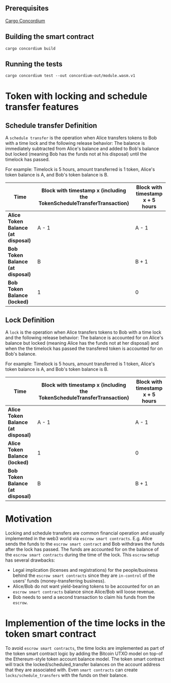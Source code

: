 ## Prerequisites

[Cargo Concordium](https://docs.rs/crate/cargo-concordium/latest)

## Building the smart contract

```
cargo concordium build
```

## Running the tests

```
cargo concordium test --out concordium-out/module.wasm.v1
```

# Token with locking and schedule transfer features

## Schedule transfer Definition

A `schedule transfer` is the operation when Alice transfers tokens to Bob with a time lock and the following release behavior:
The balance is immediately subtracted from Alice's balance and added to Bob's balance but locked (meaning Bob has the funds
not at his disposal) until the timelock has passed.

For example: Timelock is 5 hours, amount transferred is 1 token, Alice's token balance is A, and Bob's token balance is B.

| Time                              | Block with timestamp x (including the TokenScheduleTransferTransaction) | Block with timestamp x + 5 hours |
|-----------------------------------|-------------------------------------------------------------------------|----------------------------------|
| **Alice Token Balance (at disposal)** | A - 1                                                               | A - 1                            |
| **Bob Token Balance (at disposal)** | B                                                                     | B + 1                            |
| **Bob Token Balance (locked)**    | 1                                                                       | 0                                |


## Lock Definition

A `lock` is the operation when Alice transfers tokens to Bob with a time lock and the following release behavior:
The balance is accounted for on Alice's balance but locked (meaning Alice has the funds not at her disposal) and when
the the timelock has passed the transfered token is accounted for on Bob's balance.

For example: Timelock is 5 hours, amount transferred is 1 token, Alice's token balance is A, and Bob's token balance is B.

| Time                              | Block with timestamp x (including the TokenScheduleTransferTransaction) | Block with timestamp x + 5 hours |
|-----------------------------------|-------------------------------------------------------------------------|----------------------------------|
| **Alice Token Balance (at disposal)** | A - 1                                                               | A - 1                            |
| **Alice Token Balance (locked)**      | 1                                                                   | 0                                |
| **Bob Token Balance (at disposal)**   | B                                                                   | B + 1                            |


# Motivation
Locking and schedule transfers are common financial operation and usually implemented in the web3 world via `escrow smart contracts`. E.g. Alice sends the funds to the `escrow smart contract`
and Bob withdraws the funds after the lock has passed. The funds are accounted for on the balance of the `escrow smart contracts` during the time of the lock.
This `escrow` setup has several drawbacks:
- Legal implication (licenses and registrations) for the people/business behind the `escrow smart contracts` since they are `in-control` of the users' funds (money-transferring business).
- Alice/Bob do not want yield-bearing tokens to be accounted for on an `escrow smart contracts` balance since Alice/Bob will loose revenue.
- Bob needs to send a second transaction to claim his funds from the `escrow`.

# Implemention of the time locks in the token smart contract
To avoid `escrow smart contracts`, the time locks are implemented as part of the token smart contract logic by adding the Bitcoin UTXO model
on top-of the Ethereum-style token account balance model. The token smart contract will track the locked/scheduled_transfer balances on the
account address that they are associated with. Even `smart contracts` can create `locks/schedule_transfers` with the funds on their balance.

